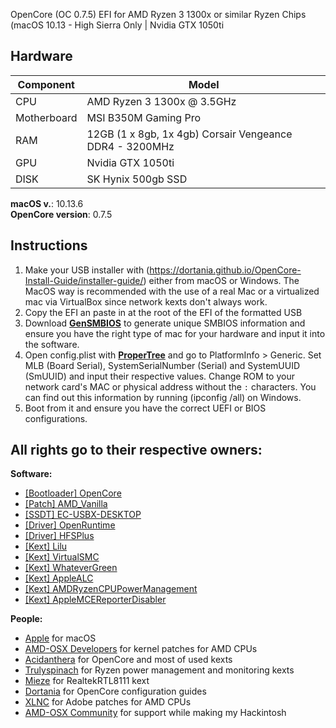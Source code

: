 OpenCore (OC 0.7.5) EFI for AMD Ryzen 3 1300x or similar Ryzen Chips (macOS 10.13 - High Sierra Only | Nvidia GTX 1050ti
## Hardware
| **Component** | **Model** |
| ------------- | --------- |
| CPU | AMD Ryzen 3 1300x @ 3.5GHz |
| Motherboard | MSI B350M Gaming Pro | 
| RAM | 12GB (1 x 8gb, 1x 4gb) Corsair Vengeance DDR4 - 3200MHz|
| GPU | Nvidia GTX 1050ti |
| DISK | SK Hynix 500gb SSD |

**macOS v.**: 10.13.6  
**OpenCore version**: 0.7.5

## Instructions
  1. Make your USB installer with (https://dortania.github.io/OpenCore-Install-Guide/installer-guide/) either from macOS or Windows. The MacOS way is recommended with the use    of a real Mac or a virtualized mac via VirtualBox since network kexts don't always work.
  2. Copy the EFI an paste in at the root of the EFI of the formatted USB
  3. Download [**GenSMBIOS**](https://github.com/corpnewt/GenSMBIOS) to generate unique SMBIOS information and ensure you have the right type of mac for your hardware and input it into the software.
  4. Open config.plist with [**ProperTree**](https://github.com/corpnewt/ProperTree) and go to PlatformInfo > Generic. Set MLB (Board Serial), SystemSerialNumber (Serial) and SystemUUID (SmUUID) and input their respective values. Change ROM to your network card's MAC or physical address without the `:` characters. You can find out this information by running (ipconfig /all) on Windows.
  5. Boot from it and ensure you have the correct UEFI or BIOS configurations.

## All rights go to their respective owners:
**Software:**
 - [[Bootloader] OpenCore](https://github.com/acidanthera/OpenCorePkg)
 - [[Patch] AMD_Vanilla](https://github.com/AMD-OSX/AMD_Vanilla)
 - [[SSDT] EC-USBX-DESKTOP](https://github.com/dortania/Getting-Started-With-ACPI/blob/master/extra-files/compiled/SSDT-EC-USBX-DESKTOP.aml)
 - [[Driver] OpenRuntime](https://github.com/acidanthera/OpenCorePkg)
 - [[Driver] HFSPlus](https://github.com/acidanthera/OcBinaryData/blob/master/Drivers/HfsPlus.efi)
 - [[Kext] Lilu](https://github.com/acidanthera/Lilu)
 - [[Kext] VirtualSMC](https://github.com/acidanthera/VirtualSMC)
 - [[Kext] WhateverGreen](https://github.com/acidanthera/WhateverGreen)
 - [[Kext] AppleALC](https://github.com/acidanthera/AppleALC)
 - [[Kext] AMDRyzenCPUPowerManagement](https://github.com/trulyspinach/SMCAMDProcessor)
 - [[Kext] AppleMCEReporterDisabler](https://github.com/AMD-OSX/AMD_Vanilla/blob/experimental-opencore/Extra/AppleMCEReporterDisabler.kext.zip)

 **People:**
 - [Apple](https://apple.com) for macOS
 - [AMD-OSX Developers](https://github.com/AMD-OSX) for kernel patches for AMD CPUs
 - [Acidanthera](https://github.com/acidanthera) for OpenCore and most of used kexts
 - [Trulyspinach](https://github.com/trulyspinach) for Ryzen power management and monitoring kexts
 - [Mieze](https://github.com/Mieze) for RealtekRTL8111 kext
 - [Dortania](https://github.com/dortania) for OpenCore configuration guides
 - [XLNC](https://github.com/naveenkrdy) for Adobe patches for AMD CPUs
 - [AMD-OSX Community](https://amd-osx.com) for support while making my Hackintosh
<br>
